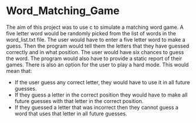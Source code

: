 # Word_Matching_Game
The aim of this project was to use c to simulate a matching word game.
A five letter word would be randomly picked from the list of words in the word_list.txt file.
The user would have to enter a five letter word to make a guess. Then the program would tell them the letters that they have guessed correctly and in what position. The user would have six chances to guess the word.
The program would also have to provide a static report of their games.
There is also an option for the user to play a hard mode. This would mean that:
* If the user guess any correct letter, they would have to use it in all future guesses.
* If they guess a letter in the correct position they would have to make all future guesses with that letter in the correct position.
* If they guessed a letter that was incorrect then they cannot guess a word that uses that letter in all future guesses.
